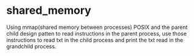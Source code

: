 # shared_memory
Using mmap(shared memory between processes) POSIX and the parent child design patten to read instructions in the parent process, use those instructions to read txt in the child process  and print the txt read in the grandchild process.
